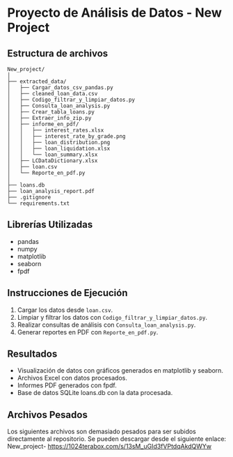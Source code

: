 # Proyecto de Análisis de Datos - New Project

## Estructura de archivos
```
New_project/
│
├── extracted_data/
│   ├── Cargar_datos_csv_pandas.py
│   ├── cleaned_loan_data.csv
│   ├── Codigo_filtrar_y_limpiar_datos.py
│   ├── Consulta_loan_analysis.py
│   ├── Crear_tabla_loans.py
│   ├── Extraer_info_zip.py
│   ├── informe_en_pdf/
│   │   ├── interest_rates.xlsx
│   │   ├── interest_rate_by_grade.png
│   │   ├── loan_distribution.png
│   │   ├── loan_liquidation.xlsx
│   │   └── loan_summary.xlsx
│   ├── LCDataDictionary.xlsx
│   ├── loan.csv
│   └── Reporte_en_pdf.py
│
├── loans.db
├── loan_analysis_report.pdf
├── .gitignore
└── requirements.txt
```

## Librerías Utilizadas
- pandas
- numpy
- matplotlib
- seaborn
- fpdf

## Instrucciones de Ejecución
1. Cargar los datos desde `loan.csv`.
2. Limpiar y filtrar los datos con `Codigo_filtrar_y_limpiar_datos.py`.
3. Realizar consultas de análisis con `Consulta_loan_analysis.py`.
4. Generar reportes en PDF con `Reporte_en_pdf.py`.

## Resultados
- Visualización de datos con gráficos generados en matplotlib y seaborn.
- Archivos Excel con datos procesados.
- Informes PDF generados con fpdf.
- Base de datos SQLite loans.db con la data procesada.

## Archivos Pesados  
Los siguientes archivos son demasiado pesados para ser subidos directamente al repositorio. Se pueden descargar desde el siguiente enlace:
New_project- https://1024terabox.com/s/13sM_uGId3fVPtdqAkdQWYw

